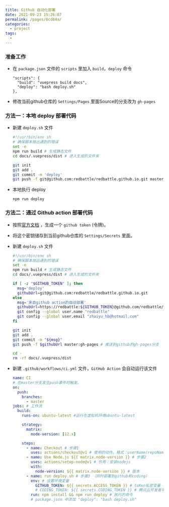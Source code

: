 ```yaml
---
title: Github 自动化部署
date: 2021-09-23 15:26:07
permalink: /pages/8cd84a/
categories:
  - project
tags:
  - 
---
```


### 准备工作
- 在 `package.json` 文件的 `scripts` 里加入 `build`，`deploy` 命令
  ```
  "scripts": {
    "build": "vuepress build docs",
    "deploy": "bash deploy.sh"
  },
  ```

- 修改当前github仓库的 `Settings/Pages` 里面Source的分支改为 `gh-pages`

### 方法一：本地 deploy 部署代码
- 新建 `deploy.sh` 文件
  ```sh
  #!/usr/bin/env sh
  # 确保脚本抛出遇到的错误
  set -e
  npm run build # 生成静态文件
  cd docs/.vuepress/dist # 进入生成的文件夹

  git init
  git add .
  git commit -m 'deploy'
  git push -f git@github.com:redbattle/redbattle.github.io.git master:gh-pages # 推送到github的gh-pages分支

  ```
- 本地执行 deploy
  ```
  npm run deploy
  ```

### 方法二：通过 Github action 部署代码
- 按照[官方文档](https://docs.github.com/en/authentication/keeping-your-account-and-data-secure/creating-a-personal-access-token) ，生成一个 `github token` (令牌)。

- 将这个密钥储存到当前github仓库的 `Settings/Secrets` 里面。

- 新建 `deploy.sh` 文件
  ```sh
  #!/usr/bin/env sh
  # 确保脚本抛出遇到的错误
  set -e
  npm run build # 生成静态文件
  cd docs/.vuepress/dist # 进入生成的文件夹

  if [ -z "$GITHUB_TOKEN" ]; then
    msg='deploy'
    githubUrl=git@github.com:redbattle/redbattle.github.io.git
  else
    msg='来自github action的自动部署'
    githubUrl=https://redbattle:${GITHUB_TOKEN}@github.com/redbattle/redbattle.github.io.git
    git config --global user.name "redbattle"
    git config --global user.email "zhaiyu_hb@hotmail.com"
  fi

  git init
  git add .
  git commit -m "${msg}"
  git push -f $githubUrl master:gh-pages # 推送到github的gh-pages分支

  cd -
  rm -rf docs/.vuepress/dist
  ```

- 新建 `.github/workflows/ci.yml` 文件，`GitHub Action` 会自动运行该文件
  ```yml
  name: CI
  # 在master分支发生push事件时触发。
  on:
    push:
      branches:
        - master
  jobs: # 工作流
    build:
      runs-on: ubuntu-latest #运行在虚拟机环境ubuntu-latest

      strategy:
        matrix:
          node-version: [12.x]

      steps:
        - name: Checkout # 步骤1
          uses: actions/checkout@v1 # 使用的动作。格式：userName/repoName。作用：检出仓库，获取源码。 官方actions库：https://github.com/actions
        - name: Use Node.js ${{ matrix.node-version }} # 步骤2
          uses: actions/setup-node@v1 # 作用：安装nodejs
          with:
            node-version: ${{ matrix.node-version }} # 版本
        - name: run deploy.sh # 步骤3 （同时部署到github和coding）
          env: # 设置环境变量
            GITHUB_TOKEN: ${{ secrets.ACCESS_TOKEN }} # toKen私密变量
            # CODING_TOKEN: ${{ secrets.CODING_TOKEN }} # 腾讯云开发者平台（coding）私密token
          run: npm install && npm run deploy # 执行的命令
          # package.json 中添加 "deploy": "bash deploy.sh"
  ```
